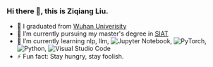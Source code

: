 ### Hi there 👋, this is Ziqiang Liu.

<!--
**icoderzqliu/icoderzqliu** is a ✨ _special_ ✨ repository because its `README.md` (this file) appears on your GitHub profile.

Here are some ideas to get you started:

- 🔭 I’m currently working ...
- 🌱 I’m currently learning ...
- 👯 I’m looking to collaborate on ...
- 🤔 I’m looking for help with ...
- 💬 Ask me about ...
- 📫 How to reach me: ...
- 😄 Pronouns: ...
- ⚡ Fun fact: ...
-->
- 🔭 I graduated from [Wuhan Univerisity](http://cs.whu.edu.cn/)
- 👯 I’m currently pursuing my master's degree in [SIAT](https://www.siat.ac.cn/)
- 🌱 I’m currently learning nlp, llm, ![Jupyter Notebook](https://img.shields.io/badge/jupyter-%23FA0F00.svg?style=plastic&logo=jupyter&logoColor=white), ![PyTorch](https://img.shields.io/badge/PyTorch-%23EE4C2C.svg?style=plastic&logo=PyTorch&logoColor=white), ![Python](https://img.shields.io/badge/python-3670A0?style=plastic&logo=python&logoColor=ffdd54), ![Visual Studio Code](https://img.shields.io/badge/Visual%20Studio%20Code-0078d7.svg?style=plastic&logo=visual-studio-code&logoColor=white)
- ⚡ Fun fact: Stay hungry, stay foolish.

<!-- ![](https://komarev.com/ghpvc/?username=icoderzqliu) -->
 

<!-- ![trophy](https://github-profile-trophy.vercel.app/?username=icoderzqliu&title=Repositories&theme=flat&no-frame=true) -->
<!-- ![GitHub Streak](https://github-readme-streak-stats.herokuapp.com/?user=icoderzqliu) -->


<!-- ![icoderzqliu's GitHub stats](https://github-readme-stats.vercel.app/api?username=icoderzqliu&count_private=true&show_icons=true&theme=gruvbox_light&include_all_commits=true) -->
<!-- ![Top Langs](https://github-readme-stats.vercel.app/api/top-langs/?username=icoderzqliu&layout=default&theme=gruvbox_light) -->
